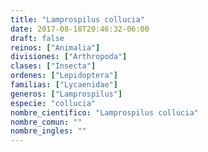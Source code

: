 ```yaml
---
title: "Lamprospilus collucia"
date: 2017-08-18T20:46:32-06:00
draft: false
reinos: ["Animalia"]
divisiones: ["Arthropoda"]
clases: ["Insecta"]
ordenes: ["Lepidoptera"]
familias: ["Lycaenidae"]
generos: ["Lamprospilus"]
especie: "collucia"
nombre_cientifico: "Lamprospilus collucia"
nombre_comun: ""
nombre_ingles: ""
---
```

